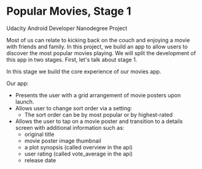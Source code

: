 # Popular Movies, Stage 1
Udacity Android Developer Nanodegree Project

Most of us can relate to kicking back on the couch and enjoying a movie with friends and family. In this project, we build an app to allow users to discover the most popular movies playing. We will split the development of this app in two stages. First, let's talk about stage 1.

In this stage we build the core experience of our movies app.

Our app:

* Presents the user with a grid arrangement of movie posters upon launch.
* Allows user to change sort order via a setting:
  * The sort order can be by most popular or by highest-rated
* Allows the user to tap on a movie poster and transition to a details screen with additional information such as:
  * original title
  * movie poster image thumbnail
  * a plot synopsis (called overview in the api)
  * user rating (called vote_average in the api)
  * release date
